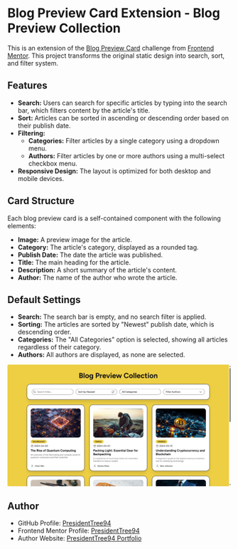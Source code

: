 # Blog Preview Card Extension - Blog Preview Collection
This is an extension of the [Blog Preview Card]() challenge from [Frontend Mentor](). This project transforms the original static design into search, sort, and filter system. 

## Features
- **Search:** Users can search for specific articles by typing into the search bar, which filters content by the article's title.
- **Sort:** Articles can be sorted in ascending or descending order based on their publish date.
- **Filtering:**
  - **Categories:** Filter articles by a single category using a dropdown menu.
  - **Authors:** Filter articles by one or more authors using a multi-select checkbox menu.
- **Responsive Design:** The layout is optimized for both desktop and mobile devices.

## Card Structure
Each blog preview card is a self-contained component with the following elements:
- **Image:** A preview image for the article.
- **Category:** The article's category, displayed as a rounded tag.
- **Publish Date:** The date the article was published.
- **Title:** The main heading for the article.
- **Description:** A short summary of the article's content.
- **Author:** The name of the author who wrote the article.

## Default Settings
- **Search:** The search bar is empty, and no search filter is applied.
- **Sorting:** The articles are sorted by "Newest" publish date, which is descending order.
- **Categories:** The "All Categories" option is selected, showing all articles regardless of their category.
- **Authors:** All authors are displayed, as none are selected.

![Screenshot of desktop version](public/screenshot.png)

## Author
- GitHub Profile: [PresidentTree94](https://github.com/PresidentTree94)
- Frontend Mentor Profile: [PresidentTree94](https://www.frontendmentor.io/profile/PresidentTree94)
- Author Website: [PresidentTree94 Portfolio](https://presidenttree94.github.io/project-portfolio/)